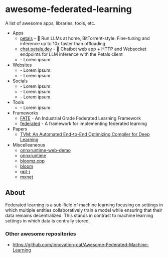# awesome-federated-learning

A list of awesome apps, libraries, tools, etc.

- Apps
  - [petals](https://github.com/bigscience-workshop/petals) - 🌸 Run LLMs at home, BitTorrent-style. Fine-tuning and inference up to 10x faster than offloading
  - [chat.petals.dev](https://github.com/petals-infra/chat.petals.dev) - 💬 Chatbot web app + HTTP and Websocket endpoints for LLM inference with the Petals client
  - []() - Lorem ipsum.
- Websites
  - []() - Lorem ipsum.
  - []() - Lorem ipsum.
- Socials
  - []() - Lorem ipsum.
  - []() - Lorem ipsum.
  - []() - Lorem ipsum.
- Tools
  - []() - Lorem ipsum.
- Frameworks
  - [FATE](https://github.com/FederatedAI/FATE) - An Industrial Grade Federated Learning Framework
  - [federated](https://github.com/tensorflow/federated) - A framework for implementing federated learning
- Papers
  - [TVM: An Automated End-to-End Optimizing Compiler for Deep Learning](https://arxiv.org/abs/1802.04799)
- Miscelleaneous
  - [onnxruntime-web-demo](https://github.com/microsoft/onnxruntime-web-demo)
  - [onnxruntime](https://github.com/microsoft/onnxruntime)
  - [bloomz.cpp](https://github.com/NouamaneTazi/bloomz.cpp)
  - [bloom](https://huggingface.co/blog/bloom)
  - [gpt-j](https://github.com/graphcore/gpt-j)
  - [mxnet](https://github.com/apache/mxnet)


## About
Federated learning is a sub-field of machine learning focusing on settings in which multiple entities collaboratively train a model while ensuring that their data remains decentralized. This stands in contrast to machine learning settings in which data is centrally stored.

### Other awesome repositories

* https://github.com/innovation-cat/Awesome-Federated-Machine-Learning
  


